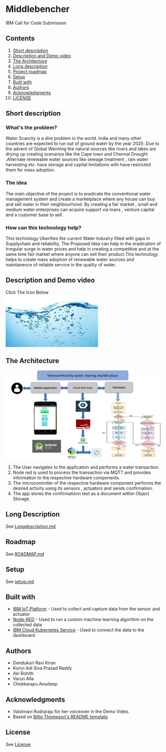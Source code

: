 # Middlebencher
IBM Call for Code Submission

## Contents

1. [Short description](#short-description)
1. [Description and Demo video](#description-and-demo-video)
1. [The Architecture](#the-architecture)
1. [Long description](#long-description)
1. [Project roadmap](#project-roadmap)
1. [Setup](#setup)
1. [Built with](#built-with)
1. [Authors](#authors)
1. [Acknowledgments](#acknowledgments)
1. [LICENSE](#license)

## Short description

### What's the problem?

Water Scarcity is a dire problem in the world. India and many other countries are expected to run out of ground water by the year 2025 .Due to the advent of Global Warming the natural sources like rivers and lakes are drying up creating scenarios like the Cape town and Chennai Drought .Alternate renewable water sources like sewage treatment , rain water harvesting etc. have storage and capital limitations with have restricted them for mass adoption.

### The idea

The main objective of the project is to eradicate the conventional water management system and create a marketplace where any house can buy and sell water in their neighbourhood. By creating a fair market , small and medium water enterprises can acquire support via loans , venture capital and a customer base to sell.

### How can this technology help?

This technology Uberifies the current Water Industry filled with gaps in Supplychain and reliability. The Proposed Idea can help in the eradication of Irregular surge in water prices and help in creating a competitive and at the same time fair market where anyone can sell their product.This technology helps to create mass adoption of renewable water sources and maintanence of reliable service in the quality of water.

## Description and Demo video
Click The Icon Below <br>
[![Watch the video](https://github.com/DendukuriRaviKiran/IBMMiddlebencher/blob/master/Nodered/screenshots/abcd.jpg)](https://youtu.be/HTrKSBfW3oc)

## The Architecture

![Video transcription/translation app](https://github.com/DendukuriRaviKiran/IBMMiddlebencher/blob/master/Nodered/screenshots/WhatsApp%20Image%202020-07-18%20at%2013.38.41.jpeg)

1. The User navigates to the application and performs a water transaction.
2. Node red is used to process the transaction via MQTT and provides information to the respective hardware components.
3. The microcontroller of the respective hardware component performs the desired activity using its sensors , actuators and sends confirmation.
4. The app stores the confirmationn text as a document within Object Storage.

## Long Description

See [Longdescription.md](Longdescription.md)

## Roadmap
See [ROADMAP.md](ROADMAP.md)

## Setup

See [setup.md](setup.md)

## Built with

* [IBM IoT Platform](https://www.ibm.com/internet-of-things/solutions/iot-platform/watson-iot-platform) - Used to collect and capture data from the sensor and actuator
* [Node-RED](https://nodered.org/) - Used to run a custom machine learning algorithm on the collected data
* [IBM Cloud Kubernetes Service](https://www.ibm.com/cloud/container-service/) - Used to connect the data to the dashboard

## Authors

* Dendukuri Ravi Kiran
* Korivi Adi Siva Prasad Reddy
* Aki Rohith
* Varun Alla
* Chokkarapu Anudeep

## Acknowledgments
* Vaishnavi Rudraraju for her voiceover in the Demo Video.
* Based on [Billie Thompson's README template](https://gist.github.com/PurpleBooth/109311bb0361f32d87a2).

## License

See [License](LICENSE)
